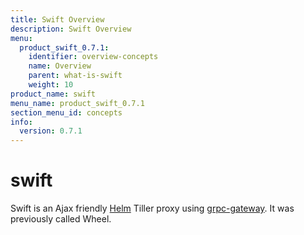 ```yaml
---
title: Swift Overview
description: Swift Overview
menu:
  product_swift_0.7.1:
    identifier: overview-concepts
    name: Overview
    parent: what-is-swift
    weight: 10
product_name: swift
menu_name: product_swift_0.7.1
section_menu_id: concepts
info:
  version: 0.7.1
---
```


# swift
Swift is an Ajax friendly [Helm](https://github.com/kubernetes/helm) Tiller proxy using [grpc-gateway](https://github.com/grpc-ecosystem/grpc-gateway). It was previously called Wheel.